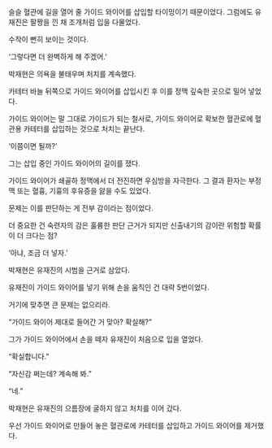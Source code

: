 슬슬 혈관에 길을 열어 줄 가이드 와이어를 삽입할 타이밍이기 때문이었다. 그럼에도 유재진은 팔짱을 낀 채 조개처럼 입을 다물었다.

수작이 뻔히 보이는 것이다.

‘그렇다면 더 완벽하게 해 주겠어.’

박재현은 의욕을 불태우며 처치를 계속했다.

카테터 바늘 뒤쪽으로 가이드 와이어를 삽입시킨 후 이를 정맥 깊숙한 곳으로 밀어 넣었다.

가이드 와이어는 말 그대로 가이드가 되는 철사로, 가이드 와이어로 확보한 혈관로에 혈관용 카테터를 삽입하는 것으로 처치는 끝난다.

‘이쯤이면 될까?’

그는 삽입 중인 가이드 와이어의 길이를 쟀다.

가이드 와이어가 쇄골하 정맥에서 더 전진하면 우심방을 자극한다. 그 결과 환자는 부정맥 또는 혈흉, 기흉의 후유증을 앓을 수도 있었다.

문제는 이를 판단하는 게 전부 감이라는 점이었다.

더 중요한 건 숙련자의 감은 훌륭한 판단 근거가 되지만 신출내기의 감이란 위험할 확률이 더 크다는 점?

‘아냐, 조금 더 넣자.’

박재현은 유재진의 시범을 근거로 삼았다.

유재진이 가이드 와이어를 넣기 위해 손을 움직인 건 대략 5번이었다.

거기에 맞추면 큰 문제는 없으리라.

“가이드 와이어 제대로 들어간 거 맞아? 확실해?”

그가 가이드 와이어에서 손을 떼자 유재진이 처음으로 입을 열었다.

“확실합니다.”

“자신감 쩌는데? 계속해 봐.”

“네.”

박재현은 유재진의 으름장에 굴하지 않고 처치를 이어 갔다.

우선 가이드 와이어로 만들어 놓은 혈관로에 카테터를 삽입하고 가이드 와이어를 제거했다.